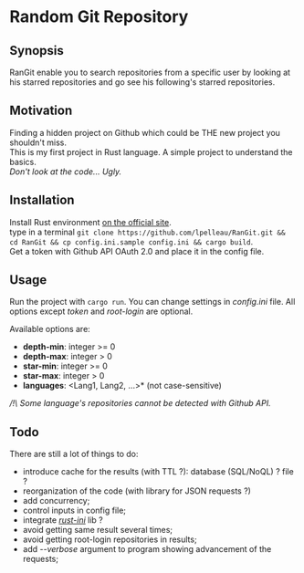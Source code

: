 # Random Git Repository
## Synopsis
RanGit enable you to search repositories from a specific user by looking at his starred repositories and go see his following's starred repositories.

## Motivation
Finding a hidden project on Github which could be THE new project you shouldn't miss.  
This is my first project in Rust language.
A simple project to understand the basics.   
*Don't look at the code... Ugly.*

## Installation
Install Rust environment [on the official site](https://www.rust-lang.org/downloads.html).  
type in a terminal `git clone https://github.com/lpelleau/RanGit.git && cd RanGit && cp config.ini.sample config.ini && cargo build`.  
Get a token with Github API OAuth 2.0 and place it in the config file.

## Usage
Run the project with `cargo run`.
You can change settings in *config.ini* file.
All options except *token* and *root-login* are optional.

Available options are:
* **depth-min**: integer >= 0
* **depth-max**: integer > 0
* **star-min**: integer >= 0
* **star-max**: integer > 0
* **languages**: <Lang1, Lang2, ...>* (not case-sensitive)

*/!\ Some language's repositories cannot be detected with Github API.*

## Todo
There are still a lot of things to do:
* introduce cache for the results (with TTL ?): database (SQL/NoQL) ? file ?
* reorganization of the code (with library for JSON requests ?)
* add concurrency;
* control inputs in config file;
* integrate *[rust-ini](https://github.com/zonyitoo/rust-ini)* lib ?
* avoid getting same result several times;
* avoid getting root-login repositories in results;
* add *--verbose* argument to program showing advancement of the requests;
